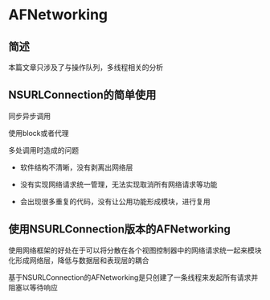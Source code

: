# AFNetworking

## 简述

本篇文章只涉及了与操作队列，多线程相关的分析

## NSURLConnection的简单使用

同步异步调用

使用block或者代理

多处调用时造成的问题

* 软件结构不清晰，没有剥离出网络层

* 没有实现网络请求统一管理，无法实现取消所有网络请求等功能

* 会出现很多重复的代码，没有让公用功能形成模块，进行复用

## 使用NSURLConnection版本的AFNetworking

使用网络框架的好处在于可以将分散在各个视图控制器中的网络请求统一起来模块化形成网络层，降低与数据层和表现层的耦合

基于NSURLConnection的AFNetworking是只创建了一条线程来发起所有请求并阻塞以等待响应

